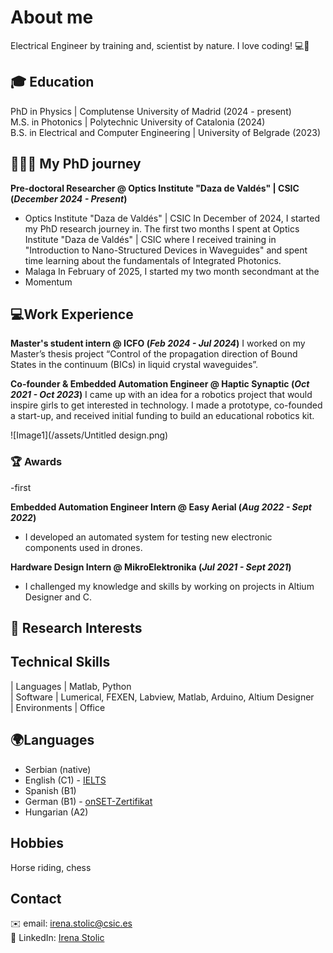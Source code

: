 


# About me 
Electrical Engineer by training and, scientist by nature. I love coding! 💻🚀



## 🎓 Education 
PhD in Physics | Complutense University of Madrid (2024 - present)
<br>
M.S. in Photonics	| Polytechnic University of Catalonia  (2024)	 			       
B.S. in Electrical and Computer Engineering | University of Belgrade (2023)


## 👩🏻‍🔬 My PhD journey

**Pre-doctoral Researcher  @ Optics Institute "Daza de Valdés" | CSIC  (_December 2024 - Present_)**
- Optics Institute "Daza de Valdés" | CSIC
In December of 2024, I started my PhD research journey in. The first two months I spent at Optics Institute "Daza de Valdés" | CSIC where I received training in "Introduction to Nano-Structured Devices in Waveguides" and spent time learning about the fundamentals of Integrated Photonics.
- Malaga
In February of 2025, I started my two month secondmant at the 
- Momentum


## 💻Work Experience


**Master's student intern @ ICFO (_Feb 2024 - Jul 2024_)**
I worked on my Master’s thesis project “Control of the propagation direction of Bound States in the continuum (BICs) in liquid crystal waveguides”.

**Co-founder & Embedded Automation Engineer @ Haptic Synaptic (_Oct 2021 - Oct 2023_)**
I came up with an idea for a robotics project that would inspire girls to get interested in technology. I made a prototype, co-founded a start-up, and received initial funding to build an educational robotics kit.


![Image1](/assets/Untitled design.png)

### 🏆 Awards
-first

**Embedded Automation Engineer Intern @ Easy Aerial (_Aug 2022 - Sept 2022_)**
- I developed an automated system for testing new electronic components used in drones.

**Hardware Design Intern @ MikroElektronika (_Jul 2021 - Sept 2021_)**
- I challenged my knowledge and skills by working on projects in Altium Designer and C. 










## 💫 Research Interests

## Technical Skills

| Languages    | Matlab, Python             
| Software     | Lumerical, FEXEN, Labview, Matlab, Arduino, Altium Designer                  
| Environments | Office                  
               

## 🌍Languages
- Serbian (native)
- English (C1) - [IELTS](https://drive.google.com/file/d/1GnqGDiYHMG9xGD1HpdwqdOKil8ZdTYOF/view)
- Spanish (B1)
- German (B1) - [onSET-Zertifikat](https://drive.google.com/file/d/1KtxoslggTkv_7oPD7mA_VbGN5T44iTmi/view)
- Hungarian (A2)

## Hobbies

Horse riding, chess

## Contact
✉️  email: irena.stolic@csic.es <br>
🔗 LinkedIn: [Irena Stolic](https://www.linkedin.com/in/irena-stolic-248010180/)

